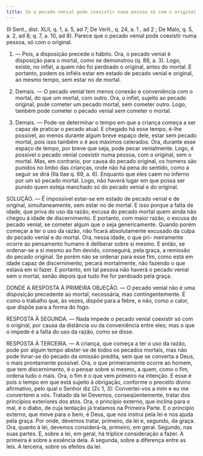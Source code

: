 ```yaml
---
title: Se o pecado venial pode coexistir numa pessoa só com o original
---
```


(II Sent., dist. XLII, q. 1, a. 5, ad 7; De Verit., q. 24, a. 1 , ad 2 ; De Malo, q. 5, a. 2, ad 8; q. 7, a. 10, ad 8).
  Parece que o pecado venial pode coexistir numa pessoa, só com o original.  

1. — Pois, a disposição precede o hábito. Ora, o pecado venial é disposição para o mortal, como se demonstrou (q. 88, a. 3). Logo, existe, no infiel, a quem não foi perdoado o original, antes do mortal. E portanto, podem os infiéis estar em estado de pecado venial e original, ao mesmo tempo, sem estar no de mortal.  

2. Demais. — O pecado venial tem menos conexão e conveniência com o mortal, do que um mortal, com outro. Ora, o infiel, sujeito ao pecado original, pode cometer um pecado mortal, sem cometer outro. Logo, também pode cometer o pecado venial sem cometer o mortal.  

3. Demais. — Pode-se determinar o tempo em que a criança começa a ser capaz de praticar o pecado atual. E chegado há esse tempo, é-lhe possível, ao menos durante algum breve espaço dele, estar sem pecado mortal, pois isso também o é aos máximos celerados. Ora, durante esse espaço de tempo, por breve que seja, pode pecar venialmente. Logo, é possível o pecado venial coexistir numa pessoa, com o original, sem o mortal.  Mas, em contrario, por causa do pecado original, os homens são punidos no limbo das crianças, onde não há pena do sentido, como a seguir se dirá (IIa IIae q. 69, a. 6). Enquanto que eles caem no inferno por um só pecado mortal. Logo, não haverá lugar em que possa ser punido quem esteja manchado só do pecado venial e do original.  

SOLUÇÃO. — É impossível estar-se em estado de pecado venial e de original, simultaneamente, sem estar no de mortal. E isso porque a falta de idade, que priva do uso da razão, excusa do pecado mortal quem ainda não chegou à idade de discernimento. E portanto, com maior razão, o excusa do pecado venial, se cometer algum que o seja genericamente. Quando porém começar a ter o uso da razão, não ficará absolutamente excusado da culpa do pecado venial e do mortal. Ora, nessa idade, o que pri- meiramente ocorre ao pensamento humano é deliberar sobre si mesmo. E então, se ordenar-se a si mesmo ao fim devido, conseguirá, pela graça, a remissão do pecado original. Se porém não se ordenar para esse fim, como está em idade capaz de discernimento, pecará mortalmente, não fazendo o que estava em si fazer. E portanto, em tal pessoa não haverá o pecado venial sem o mortal, senão depois que tudo lhe for perdoado pela graça.  

DONDE A RESPOSTA À PRIMEIRA OBJEÇÃO. — O pecado venial não é uma disposição precedente ao mortal, necessária, mas contingentemente. É como o trabalho que, às vezes, dispõe para a febre, e não, como o calor, que dispõe para a forma do fogo.  

RESPOSTA À SEGUNDA. — Nada impede o pecado venial coexistir só com o original, por causa da distância ou da conveniência entre eles; mas o que o impede é a falta do uso da razão, como se disse.  

RESPOSTA À TERCEIRA. — A criança, que começa a ter o uso da razão, pode por algum tempo abster-se de todos os pecados mortais, mas não pode livrar-se do pecado da omissão predita, sem que se converta a Deus, o mais prontamente possível. Ora, o que primeiramente ocorre ao homem, que tem discernimento, é o pensar sobre si mesmo, a quem, como o fim, ordena tudo o mais. Ora, o fim é o que vem primeiro na intenção. E esse é pois o tempo em que está sujeito à obrigação, conforme o preceito divino afirmativo, pelo qual o Senhor diz (Zc 1, 3): Convertei-vos a mim e eu me converterei a vós. Tratado da lei Devemos, conseqüentemente, tratar dos princípios exteriores dos atos. Ora, o princípio externo, que inclina para o mal, é o diabo, de cuja tentação já tratamos na Primeira Parte. E o princípio externo, que move para o bem, é Deus, que nos instrui pela lei e nos ajuda pela graça.  Por onde, devemos tratar, primeiro, da lei e, segundo, da graça.  Ora, quanto à lei, devemos considerá-la, primeiro, em geral. Segundo, nas suas partes.  E, sobre a lei, em geral, há tríplice consideração a fazer. A primeira é sobre a essência dela. A segunda, sobre a diferença entre as leis. A terceira, sobre os efeitos da lei.